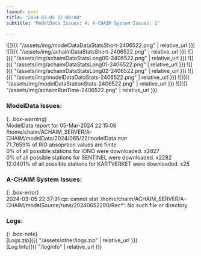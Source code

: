 ```yaml
---
layout: post
title: "2024-03-05 22:00:00"
subtitle: "ModelData Issues: 4; A-CHAIM System Issues: 1"

---
```


![]({{ "/assets/img/modelDataDataStatsShort-2406522.png" | relative_url }})
![]({{ "/assets/img/achaimDataStatsShort-2406522.png" | relative_url }})
![]({{ "/assets/img/achaimDataStatsLong00-2406522.png" | relative_url }})
![]({{ "/assets/img/achaimDataStatsLong01-2406522.png" | relative_url }})
![]({{ "/assets/img/achaimDataStatsLong02-2406522.png" | relative_url }})
![]({{ "/assets/img/modelDataDataStats-2406522.png" | relative_url }})
![]({{ "/assets/img/modelDataStationStats-2406522.png" | relative_url }})
![]({{ "/assets/img/achaimRunTime-2406522.png" | relative_url }})


### ModelData Issues:  
  
{: .box-warning}  
 ModelData report for 05-Mar-2024 22:15:08   
 /home/chaim/ACHAIM_SERVER/A-CHAIM/modelData/2024/065/22/modelData.mat   
 71.7659% of RIO absoprtion values are finite   
 0% of all possible stations for IONO were downloaded. x2827   
 0% of all possible stations for SENTINEL were downloaded. x2282   
 12.0401% of all possible stations for KARTVERKET were downloaded. x25   
  
### A-CHAIM System Issues:  
  
{: .box-error}  
2024-03-05 22:37:31 cp: cannot stat ‘/home/chaim/ACHAIM_SERVER/A-CHAIM/modelSource/runs/20240652200/Rec*’: No such file or directory  

### Logs:  
  
{: .box-note}  
[Logs.zip]({{ "/assets/other/logs.zip" | relative_url }})  
[Log Info]({{ "/logInfo" | relative_url }})  
